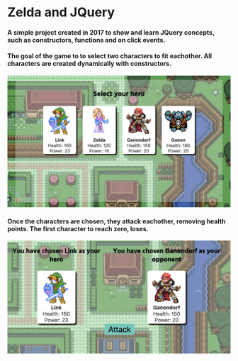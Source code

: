 # Zelda and JQuery

#### A simple project created in 2017 to show and learn JQuery concepts, such as constructors, functions and on click events.

#### The goal of the game to to select two characters to fit eachother. All characters are created dynamically with constructors.

<div align="center">
  <img src="assets/images/readme_images/01.png" alt="create" width="600">
</div>


#### Once the characters are chosen, they attack eachother, removing health points. The first character to reach zero, loses.

<div align="center">
  <img src="assets/images/readme_images/02.png" alt="create" width="600">
</div>
